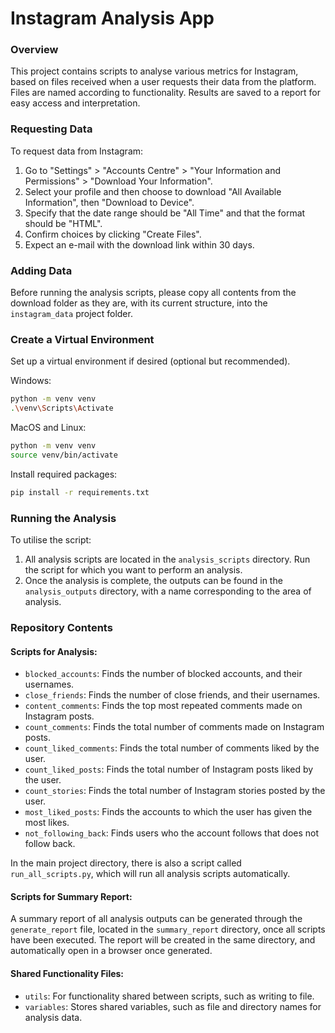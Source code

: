 # Instagram Analysis App

### Overview

This project contains scripts to analyse various metrics for Instagram, based on files received when a user requests their data from the platform. Files are named according to functionality. Results are saved to a report for easy access and interpretation.

### Requesting Data

To request data from Instagram:

1. Go to "Settings" > "Accounts Centre" > "Your Information and Permissions" > "Download Your Information".
2. Select your profile and then choose to download "All Available Information", then "Download to Device".
3. Specify that the date range should be "All Time" and that the format should be "HTML".
4. Confirm choices by clicking "Create Files".
5. Expect an e-mail with the download link within 30 days.

### Adding Data

Before running the analysis scripts, please copy all contents from the download folder as they are, with its current structure, into the `instagram_data` project folder.

### Create a Virtual Environment

Set up a virtual environment if desired (optional but recommended).

Windows:

```bash
python -m venv venv
.\venv\Scripts\Activate
```

MacOS and Linux:

```bash
python -m venv venv
source venv/bin/activate
```

Install required packages:

```bash
pip install -r requirements.txt
```

### Running the Analysis

To utilise the script:

1. All analysis scripts are located in the `analysis_scripts` directory. Run the script for which you want to perform an analysis.
2. Once the analysis is complete, the outputs can be found in the `analysis_outputs` directory, with a name corresponding to the area of analysis.

### Repository Contents

#### Scripts for Analysis:

- `blocked_accounts`: Finds the number of blocked accounts, and their usernames.
- `close_friends`: Finds the number of close friends, and their usernames.
- `content_comments`: Finds the top most repeated comments made on Instagram posts.
- `count_comments`: Finds the total number of comments made on Instagram posts.
- `count_liked_comments`: Finds the total number of comments liked by the user.
- `count_liked_posts`: Finds the total number of Instagram posts liked by the user.
- `count_stories`: Finds the total number of Instagram stories posted by the user.
- `most_liked_posts`: Finds the accounts to which the user has given the most likes.
- `not_following_back`: Finds users who the account follows that does not follow back.

In the main project directory, there is also a script called `run_all_scripts.py`, which will run all analysis scripts automatically.

#### Scripts for Summary Report:

A summary report of all analysis outputs can be generated through the `generate_report` file, located in the `summary_report` directory, once all scripts have been executed. The report will be created in the same directory, and automatically open in a browser once generated.

#### Shared Functionality Files:

- `utils`: For functionality shared between scripts, such as writing to file.
- `variables`: Stores shared variables, such as file and directory names for analysis data.
